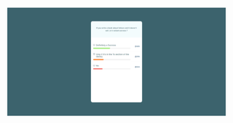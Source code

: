 ![screenshot](https://raw.githubusercontent.com/Jobayerdev/react-voting-system/master/src/Screenshot_2020-11-23%20Voting%20System.png)
